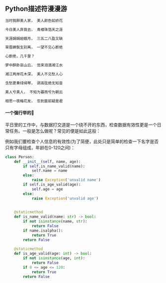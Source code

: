 ## Python描述符漫漫游



```l
当时我醉美人家， 美人颜色如娇花

今日美人弃我去， 青楼珠箔天之涯

天涯娟娟姮娥月， 三五二八盈又缺

翠眉蝉鬓生别离， 一望不见心断绝

心断绝，几千里？

梦中醉卧巫山云， 觉来泪滴湘江水

湘江两岸花木深， 美人不见愁人心

含愁更奏绿绮琴， 调高弦绝无知音

美人兮美人， 不知为暮雨兮为朝云

相思一夜梅花发， 忽到窗前疑是君
```



#### 一个强行举的🌰

平日里的工作中，与数据打交道是一个绕不开的东西，检查数据有效性更是一个日常任务。一般是怎么做呢？常见的便是如此这般：

例如我们要检查个人信息的有效性(为了简便，此处只是简单的检查一下名字是否只有字母组成，年龄在0-120之间)：

```python
class Person:
    def __init__(self, name, age):
        if self.is_name_valid(name):
            self.name = name
        else:
            raise Exception('unvalid name')
        if self.is_age_valid(age):
            self.age = age
        else:
            raise Exception('unvalid age')
    
    
    @staticmethod
    def is_name_valid(name: str) -> bool:
        if not isinstance(name, str):
            return False
        if name.isalpha():
            return True
        return False
    
    @staticmethod
    def is_age_valid(age: int) -> bool:
        if not isinstance(age, int):
            return False
        if 0 <= age <= 120:
            return True
        return False
        
```







